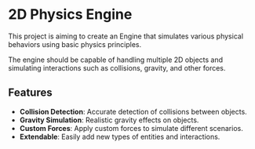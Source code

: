 # 2D Physics Engine

This project is aiming to create an Engine that simulates various physical behaviors using basic physics principles.

The engine should be capable of handling multiple 2D objects and simulating interactions such as collisions, gravity, and other forces.

## Features

- **Collision Detection**: Accurate detection of collisions between objects.
- **Gravity Simulation**: Realistic gravity effects on objects.
- **Custom Forces**: Apply custom forces to simulate different scenarios.
- **Extendable**: Easily add new types of entities and interactions.
